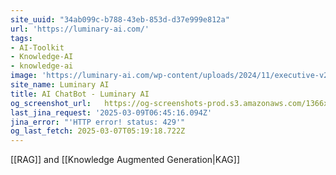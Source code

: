 ```yaml
---
site_uuid: "34ab099c-b788-43eb-853d-d37e999e812a"
url: 'https://luminary-ai.com/'
tags:
- AI-Toolkit
- Knowledge-AI
- knowledge-ai
image: 'https://luminary-ai.com/wp-content/uploads/2024/11/executive-v2-300.png'
site_name: Luminary AI
title: AI ChatBot - Luminary AI
og_screenshot_url:   https://og-screenshots-prod.s3.amazonaws.com/1366x768/80/false/0d80b887d5c7d8b3f515079c2f3ac78a1870c08f81e98154b5644d3c097ac529.jpeg
last_jina_request: '2025-03-09T06:45:16.094Z'
jina_error: "'HTTP error! status: 429'"
og_last_fetch: 2025-03-07T05:19:18.722Z
---
```

[[RAG]] and [[Knowledge Augmented Generation|KAG]] 
